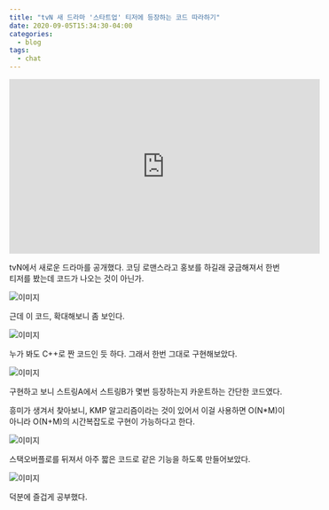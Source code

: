 ```yaml
---
title: "tvN 새 드라마 '스타트업' 티저에 등장하는 코드 따라하기"
date: 2020-09-05T15:34:30-04:00
categories:
  - blog
tags:
  - chat
---
```


<iframe width="560" height="315" src="https://www.youtube.com/embed/QLiAdBBAVxI" frameborder="0" allow="accelerometer; autoplay; encrypted-media; gyroscope; picture-in-picture" allowfullscreen></iframe>

tvN에서 새로운 드라마를 공개했다. 코딩 로맨스라고 홍보를 하길래 궁금해져서 한번 티저를 봤는데 코드가 나오는 것이 아닌가.

![이미지](https://github.com/okdalto/okdalto.github.io/blob/master/assets/2020-09-05-tvN%20%EC%83%88%20%EB%93%9C%EB%9D%BC%EB%A7%88%20'%EC%8A%A4%ED%83%80%ED%8A%B8%EC%97%85'%20%ED%8B%B0%EC%A0%80%EC%97%90%20%EB%93%B1%EC%9E%A5%ED%95%98%EB%8A%94%20%EC%BD%94%EB%93%9C%20%EB%94%B0%EB%9D%BC%ED%95%98%EA%B8%B0/KakaoTalk_20200905_023416044.png?raw=true)

근데 이 코드, 확대해보니 좀 보인다. 

![이미지](https://github.com/okdalto/okdalto.github.io/blob/master/assets/2020-09-05-tvN%20%EC%83%88%20%EB%93%9C%EB%9D%BC%EB%A7%88%20'%EC%8A%A4%ED%83%80%ED%8A%B8%EC%97%85'%20%ED%8B%B0%EC%A0%80%EC%97%90%20%EB%93%B1%EC%9E%A5%ED%95%98%EB%8A%94%20%EC%BD%94%EB%93%9C%20%EB%94%B0%EB%9D%BC%ED%95%98%EA%B8%B0/close_up.png?raw=true)

누가 봐도 C++로 짠 코드인 듯 하다. 그래서 한번 그대로 구현해보았다.

![이미지](https://github.com/okdalto/okdalto.github.io/blob/master/assets/2020-09-05-tvN%20%EC%83%88%20%EB%93%9C%EB%9D%BC%EB%A7%88%20'%EC%8A%A4%ED%83%80%ED%8A%B8%EC%97%85'%20%ED%8B%B0%EC%A0%80%EC%97%90%20%EB%93%B1%EC%9E%A5%ED%95%98%EB%8A%94%20%EC%BD%94%EB%93%9C%20%EB%94%B0%EB%9D%BC%ED%95%98%EA%B8%B0/code1.jpg?raw=true)

구현하고 보니 스트링A에서 스트링B가 몇번 등장하는지 카운트하는 간단한 코드였다.

흥미가 생겨서 찾아보니, KMP 알고리즘이라는 것이 있어서 이걸 사용하면 O(N*M)이 아니라 O(N+M)의 시간복잡도로 구현이 가능하다고 한다.

![이미지](https://github.com/okdalto/okdalto.github.io/blob/master/assets/2020-09-05-tvN%20%EC%83%88%20%EB%93%9C%EB%9D%BC%EB%A7%88%20'%EC%8A%A4%ED%83%80%ED%8A%B8%EC%97%85'%20%ED%8B%B0%EC%A0%80%EC%97%90%20%EB%93%B1%EC%9E%A5%ED%95%98%EB%8A%94%20%EC%BD%94%EB%93%9C%20%EB%94%B0%EB%9D%BC%ED%95%98%EA%B8%B0/code2.png?raw=true)

스택오버플로를 뒤져서 아주 짧은 코드로 같은 기능을 하도록 만들어보았다.

![이미지](https://github.com/okdalto/okdalto.github.io/blob/master/assets/2020-09-05-tvN%20%EC%83%88%20%EB%93%9C%EB%9D%BC%EB%A7%88%20'%EC%8A%A4%ED%83%80%ED%8A%B8%EC%97%85'%20%ED%8B%B0%EC%A0%80%EC%97%90%20%EB%93%B1%EC%9E%A5%ED%95%98%EB%8A%94%20%EC%BD%94%EB%93%9C%20%EB%94%B0%EB%9D%BC%ED%95%98%EA%B8%B0/code3.png?raw=true)

덕분에 즐겁게 공부했다.